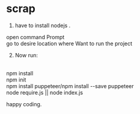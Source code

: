 # scrap

1. have to install nodejs .<br>


open command Prompt
<br>
go to desire location where Want to run the project

2. Now run:
<br>
npm install
<br>
npm init
<br>
npm install puppeteer/npm install --save puppeteer
<br>
node require.js || node index.js 
<br>


happy coding.
